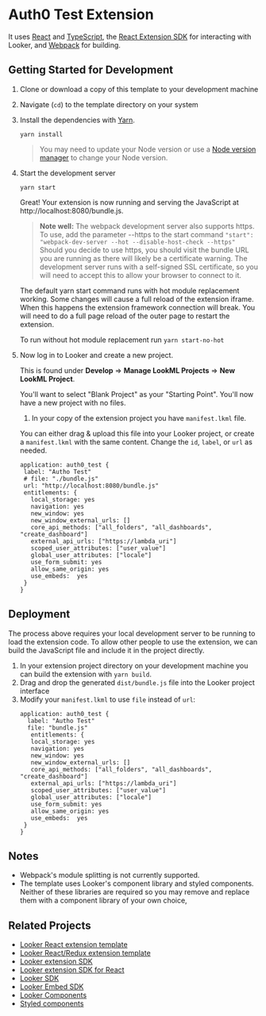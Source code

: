 # Auth0 Test Extension


It uses [React](https://reactjs.org/) and [TypeScript](https://www.typescriptlang.org/), the [React Extension SDK](https://github.com/looker-open-source/extension-sdk-react) for interacting with Looker, and [Webpack](https://webpack.js.org/) for building.

## Getting Started for Development

1. Clone or download a copy of this template to your development machine

2. Navigate (`cd`) to the template directory on your system

3. Install the dependencies with [Yarn](https://yarnpkg.com/).

   ```
   yarn install
   ```

   > You may need to update your Node version or use a [Node version manager](https://github.com/nvm-sh/nvm) to change your Node version.

4) Start the development server

   ```
   yarn start
   ```

   Great! Your extension is now running and serving the JavaScript at http://localhost:8080/bundle.js.

   > **Note well:** The webpack development server also supports https. To use, add the parameter --https to the start command
   > `"start": "webpack-dev-server --hot --disable-host-check --https"`
   > Should you decide to use https, you should visit the bundle URL you are running as there will likely be a certificate warning. The development server runs with a self-signed SSL certificate, so you will need to accept this to allow your browser to connect to it.

   The default yarn start command runs with hot module replacement working. Some changes will cause a full reload of the extension iframe. When this happens the extension framework connection will break. You will need to do a full page reload of the outer page to restart
   the extension.

   To run without hot module replacement run `yarn start-no-hot`

5) Now log in to Looker and create a new project.

   This is found under **Develop** => **Manage LookML Projects** => **New LookML Project**.

   You'll want to select "Blank Project" as your "Starting Point". You'll now have a new project with no files.

   1. In your copy of the extension project you have `manifest.lkml` file.

   You can either drag & upload this file into your Looker project, or create a `manifest.lkml` with the same content. Change the `id`, `label`, or `url` as needed.

   ```
   application: auth0_test {
    label: "Autho Test"
    # file: "./bundle.js"
    url: "http://localhost:8080/bundle.js"
    entitlements: {
      local_storage: yes
      navigation: yes
      new_window: yes
      new_window_external_urls: []
      core_api_methods: ["all_folders", "all_dashboards", "create_dashboard"]
      external_api_urls: ["https://lambda_uri"]
      scoped_user_attributes: ["user_value"]
      global_user_attributes: ["locale"]
      use_form_submit: yes
      allow_same_origin: yes
      use_embeds:  yes
    }
   }
   ```

## Deployment

The process above requires your local development server to be running to load the extension code. To allow other people to use the extension, we can build the JavaScript file and include it in the project directly.

1. In your extension project directory on your development machine you can build the extension with `yarn build`.
2. Drag and drop the generated `dist/bundle.js` file into the Looker project interface
3. Modify your `manifest.lkml` to use `file` instead of `url`:
   ```
   application: auth0_test {
     label: "Autho Test"
     file: "bundle.js"
      entitlements: {
      local_storage: yes
      navigation: yes
      new_window: yes
      new_window_external_urls: []
      core_api_methods: ["all_folders", "all_dashboards", "create_dashboard"]
      external_api_urls: ["https://lambda_uri"]
      scoped_user_attributes: ["user_value"]
      global_user_attributes: ["locale"]
      use_form_submit: yes
      allow_same_origin: yes
      use_embeds:  yes
    }
   }
   ```

## Notes

- Webpack's module splitting is not currently supported.
- The template uses Looker's component library and styled components. Neither of these libraries are required so you may remove and replace them with a component library of your own choice,

## Related Projects

- [Looker React extension template](https://github.com/looker-open-source/extension-template-react)
- [Looker React/Redux extension template ](https://github.com/looker-open-source/extension-template-redux)
- [Looker extension SDK](https://www.npmjs.com/package/@looker/extension-sdk)
- [Looker extension SDK for React](https://www.npmjs.com/package/@looker/extension-sdk-react)
- [Looker SDK](https://www.npmjs.com/package/@looker/sdk)
- [Looker Embed SDK](https://github.com/looker-open-source/embed-sdk)
- [Looker Components](https://components.looker.com/)
- [Styled components](https://www.styled-components.com/docs)
